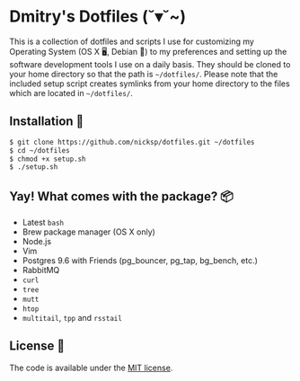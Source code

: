 # Dmitry's Dotfiles (˘▾˘~)

This is a collection of dotfiles and scripts I use for customizing my Operating System (OS X 🖥, Debian 💾) to my preferences and setting up the software development tools I use on a daily basis.
They should be cloned to your home directory so that the path is `~/dotfiles/`.
Please note that the included setup script creates symlinks from your home directory to the files which are located in `~/dotfiles/`.

## Installation 🚚

```sh
$ git clone https://github.com/nicksp/dotfiles.git ~/dotfiles
$ cd ~/dotfiles
$ chmod +x setup.sh
$ ./setup.sh
```

## Yay! What comes with the package? 📦
- Latest `bash`
- Brew package manager (OS X only)
- Node.js
- Vim
- Postgres 9.6 with Friends (pg_bouncer, pg_tap, bg_bench, etc.)
- RabbitMQ
- `curl`
- `tree`
- `mutt`
- `htop`
- `multitail`, `tpp` and `rsstail`

## License 📄

The code is available under the [MIT license](LICENSE).
